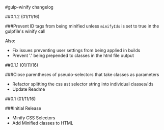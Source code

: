 #gulp-winify changelog


##0.1.2 (01/11/16)

###Prevent ID tags from being minified unless `minifyIds` is set to true in the gulpfile's winify call

Also:
- Fix issues preventing user settings from being applied in builds
- Prevent '.' being prepended to classes in the html file output


##0.1.1 (01/11/16)

###Close parentheses of pseudo-selectors that take classes as parameters

- Refactor splitting the css ast selector string into individual classes/ids
- Update Readme


##0.1 (01/11/16)

###Initial Release

- Minify CSS Selectors
- Add Minified classes to HTML